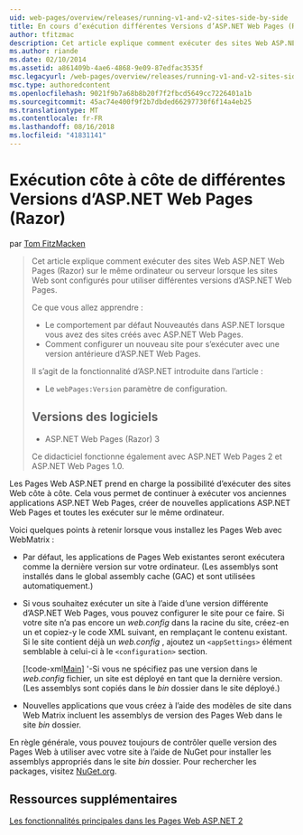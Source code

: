 ```yaml
---
uid: web-pages/overview/releases/running-v1-and-v2-sites-side-by-side
title: En cours d’exécution différentes Versions d’ASP.NET Web Pages (Razor) côte à côte | Microsoft Docs
author: tfitzmac
description: Cet article explique comment exécuter des sites Web ASP.NET Web Pages (Razor) sur le même ordinateur ou serveur lorsque les sites Web sont configurés pour utiliser différentes versions...
ms.author: riande
ms.date: 02/10/2014
ms.assetid: a861409b-4ae6-4868-9e09-87edfac3535f
msc.legacyurl: /web-pages/overview/releases/running-v1-and-v2-sites-side-by-side
msc.type: authoredcontent
ms.openlocfilehash: 9021f9b7a68b8b20f7f2fbcd5649cc7226401a1b
ms.sourcegitcommit: 45ac74e400f9f2b7dbded66297730f6f14a4eb25
ms.translationtype: MT
ms.contentlocale: fr-FR
ms.lasthandoff: 08/16/2018
ms.locfileid: "41831141"
---
```

<a name="running-different-versions-of-aspnet-web-pages-razor-side-by-side"></a>Exécution côte à côte de différentes Versions d’ASP.NET Web Pages (Razor)
====================
par [Tom FitzMacken](https://github.com/tfitzmac)

> Cet article explique comment exécuter des sites Web ASP.NET Web Pages (Razor) sur le même ordinateur ou serveur lorsque les sites Web sont configurés pour utiliser différentes versions d’ASP.NET Web Pages.
> 
> Ce que vous allez apprendre :
> 
> - Le comportement par défaut Nouveautés dans ASP.NET lorsque vous avez des sites créés avec ASP.NET Web Pages.
> - Comment configurer un nouveau site pour s’exécuter avec une version antérieure d’ASP.NET Web Pages.
>   
> 
> Il s’agit de la fonctionnalité d’ASP.NET introduite dans l’article :
> 
> - Le `webPages:Version` paramètre de configuration.
>   
> 
> ## <a name="software-versions"></a>Versions des logiciels
> 
> 
> - ASP.NET Web Pages (Razor) 3
>   
> 
> Ce didacticiel fonctionne également avec ASP.NET Web Pages 2 et ASP.NET Web Pages 1.0.


Les Pages Web ASP.NET prend en charge la possibilité d’exécuter des sites Web côte à côte. Cela vous permet de continuer à exécuter vos anciennes applications ASP.NET Web Pages, créer de nouvelles applications ASP.NET Web Pages et toutes les exécuter sur le même ordinateur.

Voici quelques points à retenir lorsque vous installez les Pages Web avec WebMatrix :

- Par défaut, les applications de Pages Web existantes seront exécutera comme la dernière version sur votre ordinateur. (Les assemblys sont installés dans le global assembly cache (GAC) et sont utilisées automatiquement.)
- Si vous souhaitez exécuter un site à l’aide d’une version différente d’ASP.NET Web Pages, vous pouvez configurer le site pour ce faire. Si votre site n’a pas encore un *web.config* dans la racine du site, créez-en un et copiez-y le code XML suivant, en remplaçant le contenu existant. Si le site contient déjà un *web.config* , ajoutez un `<appSettings>` élément semblable à celui-ci à le `<configuration>` section.

    [!code-xml[Main](running-v1-and-v2-sites-side-by-side/samples/sample1.xml)]
  '-Si vous ne spécifiez pas une version dans le *web.config* fichier, un site est déployé en tant que la dernière version. (Les assemblys sont copiés dans le *bin* dossier dans le site déployé.)
- Nouvelles applications que vous créez à l’aide des modèles de site dans Web Matrix incluent les assemblys de version des Pages Web dans le site *bin* dossier.

En règle générale, vous pouvez toujours de contrôler quelle version des Pages Web à utiliser avec votre site à l’aide de NuGet pour installer les assemblys appropriés dans le site *bin* dossier. Pour rechercher les packages, visitez [NuGet.org](http://NuGet.org).

## <a name="additional-resources"></a>Ressources supplémentaires

[Les fonctionnalités principales dans les Pages Web ASP.NET 2](top-features-in-web-pages-2.md)
